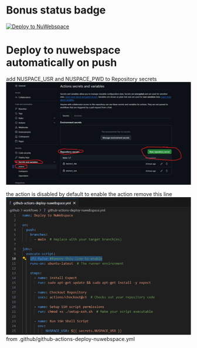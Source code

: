 # Bonus status badge
[![Deploy to NuWebspace](https://github.com/willoftw/nuwebspace-actions/actions/workflows/github-actions-deploy-nuwebspace.yml/badge.svg)](https://github.com/willoftw/nuwebspace-actions/actions/workflows/github-actions-deploy-nuwebspace.yml)

# Deploy to nuwebspace automatically on push
add NUSPACE_USR and NUSPACE_PWD to Repository secrets
![alt text](images/image.png)

the action is disabled by default to enable the action remove this line 
![alt text](images/image-1.png)
from .github/github-actions-deploy-nuwebspace.yml